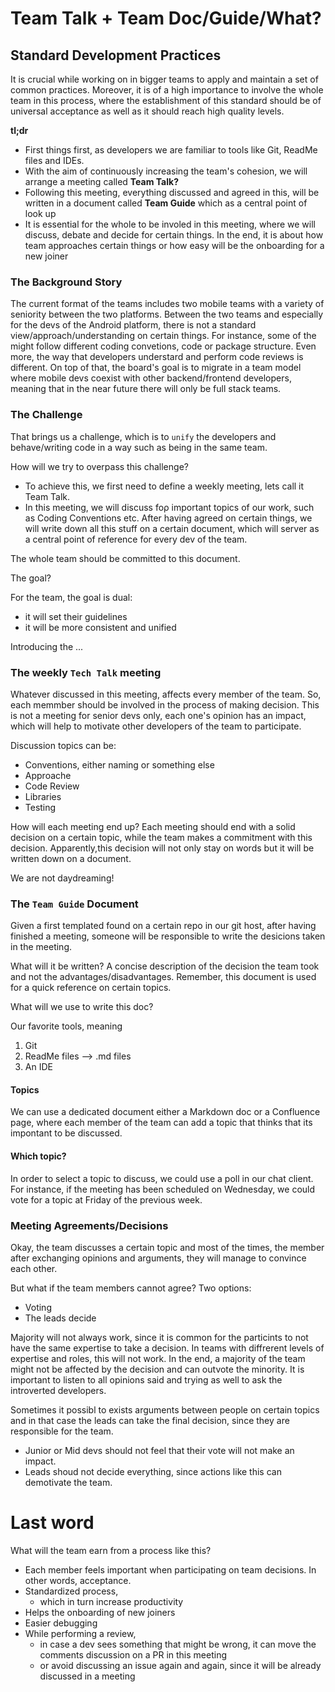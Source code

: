 # Team Talk + Team Doc/Guide/What?

## Standard Development Practices

It is crucial while working on in bigger teams to apply and maintain a set of common 
practices. Moreover, it is of a high importance to involve the whole team in this process,
where the establishment of this standard should be of universal acceptance as well as it
should reach high quality levels.


**tl;dr**
* First things first, as developers we are familiar to tools like Git, ReadMe files and IDEs.
* With the aim of continuously increasing the team's cohesion, we will arrange a meeting called __Team Talk?__
* Following this meeting, everything discussed and agreed in this, will be written in a document called __Team Guide__ which
  as a central point of look up
* It is essential for the whole to be involed in this meeting, where we will discuss, debate and decide for certain things.
  In the end, it is about how team approaches certain things or how easy will be the onboarding for a new joiner


### The Background Story

The current format of the teams includes two mobile teams with a variety of seniority between the two platforms. Between the two teams and especially 
for the devs of the Android platform, there is not a standard view/approach/understanding on certain things. For instance, some of the might
follow different coding convetions, code or package structure. Even more, the way that developers understard and perform code reviews is different.
On top of that, the board's goal is to migrate in a team model where mobile devs coexist with other backend/frontend developers, meaning that in the near 
future there will only be full stack teams. 

### The Challenge

That brings us a challenge, which is to `unify` the developers and behave/writing code in a way such
as being in the same team. 

How will we try to overpass this challenge?

* To achieve this, we first need to define a weekly meeting, lets call it Team Talk. 
* In this meeting, we will discuss foρ important topics  of our work, such as Coding Conventions etc. After having agreed on certain things, we will write
  down all this stuff on a certain document, which will server as a central point of reference for every dev of the team. 
  
The whole team should be committed to this document.

The goal?


For the team, the goal is dual:
* it will set their guidelines
* it will be more consistent and unified


Introducing the ...

### The weekly `Tech Talk` meeting

Whatever discussed in this meeting, affects every member of the team. So, each memmber should 
be involved in the process of making decision. This is not a meeting for senior devs only, each one's
opinion has an impact, which will help to motivate other developers of the team to participate.

Discussion topics can be:
* Conventions, either naming or something else
* Approache
* Code Review 
* Libraries
* Testing

How will each meeting end up?
Each meeting should end with a solid decision on a certain topic, while the team makes a commitment with this decision.
Apparently,this decision will not only stay on words but it will be written down on a document. 

We are not daydreaming!


### The `Team Guide` Document

Given a first templated found on a certain repo in our git host, after having finished a meeting, 
someone will be responsible to write the desicions taken in the meeting.

What will it be written?
A concise description of the decision the team took and not the advantages/disadvantages.
Remember, this document is used for a quick reference on certain topics.


What will we use to write this doc?

Our favorite tools, meaning
1. Git
2. ReadMe files --> .md files
3. An IDE

#### Topics

We can use a dedicated document either a Markdown doc or a Confluence page, where each member
of the team can add a topic that thinks that its impontant to be discussed.

#### Which topic?

In order to select a topic to discuss, we could use a poll in our chat client.
For instance, if the meeting has been scheduled on Wednesday, we could vote 
for a topic at Friday of the previous week.


### Meeting Agreements/Decisions

Okay, the team discusses a certain topic and most of the times,
the member after exchanging opinions and arguments, they will manage
to convince each other.

But what if the team members cannot agree?
Two options:
* Voting
* The leads decide

Majority will not always work, since it is common for the particints to 
not have the same expertise to take a decision. In teams with diffrerent
levels of expertise and roles, this will not work. 
In the end, a majority of the team might not be affected by the decision and can outvote the minority.
It is important to listen to all opinions said and trying as well to ask the introverted
developers.


Sometimes it possibl to exists arguments between people on certain topics and in that case
the leads can take the final decision, since they are responsible for the team.

* Junior or Mid devs should not feel that their vote will not make an impact.
* Leads shoud not decide everything, since actions like this can demotivate the team.


# Last word

What will the team earn from a process like this?

* Each member feels important when participating on team decisions. In other words, acceptance.
* Standardized process,
  * which in turn increase productivity
* Helps the onboarding of new joiners
* Easier debugging
* While performing a review, 
  * in case a dev sees something that might be wrong, it can move the comments discussion on a PR in this meeting
  * or avoid discussing an issue again and again, since it will be already discussed in a meeting

